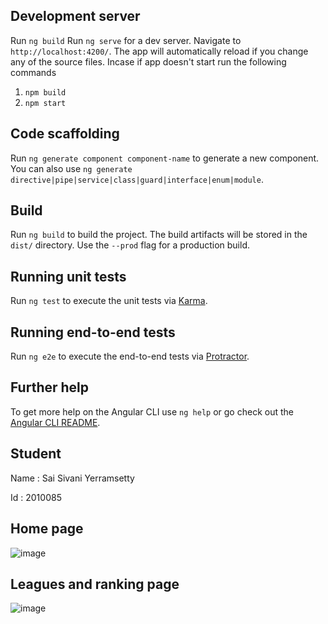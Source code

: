 ## Development server
Run `ng build`
Run `ng serve` for a dev server. Navigate to `http://localhost:4200/`. The app will automatically reload if you change any of the source files.
Incase if app doesn't start run the following commands
1. `npm build`
2. `npm start`
## Code scaffolding

Run `ng generate component component-name` to generate a new component. You can also use `ng generate directive|pipe|service|class|guard|interface|enum|module`.

## Build

Run `ng build` to build the project. The build artifacts will be stored in the `dist/` directory. Use the `--prod` flag for a production build.

## Running unit tests

Run `ng test` to execute the unit tests via [Karma](https://karma-runner.github.io).

## Running end-to-end tests

Run `ng e2e` to execute the end-to-end tests via [Protractor](http://www.protractortest.org/).

## Further help

To get more help on the Angular CLI use `ng help` or go check out the [Angular CLI README](https://github.com/angular/angular-cli/blob/master/README.md).

## Student

Name  : Sai Sivani Yerramsetty

Id    : 2010085

## Home page


![image](https://user-images.githubusercontent.com/61009956/120941465-eb79a280-c6f0-11eb-963e-38e3151cc996.png)

## Leagues and ranking page


![image](https://user-images.githubusercontent.com/61009956/120941527-30053e00-c6f1-11eb-9dba-ed2f36ad81b0.png)
